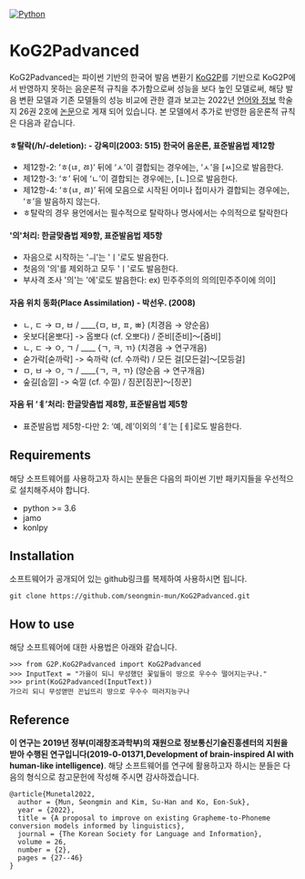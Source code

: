[![Python](https://img.shields.io/badge/Python-Used-blue.svg)](https://shields.io/#/)

# KoG2Padvanced

KoG2Padvanced는 파이썬 기반의 한국어 발음 변환기 [KoG2P](https://github.com/scarletcho/KoG2P)를 기반으로 KoG2P에서 반영하지 못하는 음운론적 규칙을 추가함으로써 성능을 보다 높인 모델로써, 해당 발음 변환 모델과 기존 모델들의 성능 비교에 관한 결과 보고는 2022년 [언어와 정보](https://www.kci.go.kr/kciportal/po/search/poCitaView.kci?sereId=000467) 학술지 26권 2호에 [논문](https://www.kci.go.kr/kciportal/ci/sereArticleSearch/ciSereArtiView.kci?sereArticleSearchBean.artiId=ART002922160)으로 게재 되어 있습니다. 본 모델에서 추가로 반영한 음운론적 규칙은 다음과 같습니다.

#### ㅎ탈락(/h/-deletion): - 강옥미(2003: 515) 한국어 음운론, 표준발음법 제12항 
- 제12항-2: ‘ㅎ(ㄶ, ㅀ)’ 뒤에 ‘ㅅ’이 결합되는 경우에는, ‘ㅅ’을 [ㅆ]으로 발음한다.
- 제12항-3: ‘ㅎ’ 뒤에 ‘ㄴ’이 결합되는 경우에는, [ㄴ]으로 발음한다.
- 제12항-4: ‘ㅎ(ㄶ, ㅀ)’ 뒤에 모음으로 시작된 어미나 접미사가 결합되는 경우에는, ‘ㅎ’을 발음하지 않는다.
- ㅎ탈락의 경우 용언에서는 필수적으로 탈락하나 명사에서는 수의적으로 탈락한다 

#### '의'처리: 한글맞춤법 제9항, 표준발음법 제5항 
- 자음으로 시작하는 'ㅢ'는 'ㅣ'로도 발음한다.
- 첫음의 '의'를 제외하고 모두 'ㅣ'로도 발음한다.
- 부사격 조사 '의'는 '에'로도 발음한다: ex) 민주주의의 의의[민주주이에 의이]

#### 자음 위치 동화(Place Assimilation) - 박선우. (2008)
- ㄴ, ㄷ → ㅁ, ㅂ / ____{ㅁ, ㅂ, ㅍ, ㅃ} (치경음 → 양순음)
- 옷보다[옫뽀다] -> 옵뽀다 (cf. 오뽀다) / 준비[준비]～[줌비]
- ㄴ, ㄷ → ㅇ, ㄱ / ____ {ㄱ, ㅋ, ㄲ} (치경음 → 연구개음)
- 숟가락[숟까락] -> 숙까락 (cf. 수까락) / 모든 걸[모든걸]～[모등걸]
- ㅁ, ㅂ → ㅇ, ㄱ / ____{ㄱ, ㅋ, ㄲ} (양순음 → 연구개음)
- 숲길[숩낄] -> 숙낄 (cf. 수낄) / 짐꾼[짐꾼]～[징꾼]

#### 자음 뒤 ‘ㅖ’처리: 한글맞춤법 제8항, 표준발음법 제5항
- 표준발음법 제5항-다만 2: ‘예, 례’이외의 ‘ㅖ’는 [ㅔ]로도 발음한다. 


## Requirements
해당 소프트웨어를 사용하고자 하시는 분들은 다음의 파이썬 기반 패키지들을 우선적으로 설치해주셔야 합니다.

* python >= 3.6
* jamo
* konlpy


## Installation
소프트웨어가 공개되어 있는 github링크를 복제하여 사용하시면 됩니다.

```
git clone https://github.com/seongmin-mun/KoG2Padvanced.git
```


## How to use
해당 소프트웨어에 대한 사용법은 아래와 같습니다.

```
>>> from G2P.KoG2Padvanced import KoG2Padvanced
>>> InputText = "가을이 되니 무성했던 꽃잎들이 땅으로 우수수 떨어지는구나."
>>> print(KoG2Padvanced(InputText))
가으리 되니 무성앧떤 꼰닙뜨리 땅으로 우수수 떠러지능구나
```


## Reference
<strong>이 연구는 2019년 정부(미래창조과학부)의 재원으로 정보통신기술진흥센터의 지원을 받아 수행된 연구입니다(2019-0-01371,Development of brain-inspired AI with human-like intelligence)</strong>. 해당 소프트웨어를 연구에 활용하고자 하시는 분들은 다음의 형식으로 참고문헌에 작성해 주시면 감사하겠습니다.
```
@article{Munetal2022,
  author = {Mun, Seongmin and Kim, Su-Han and Ko, Eon-Suk},
  year = {2022},
  title = {A proposal to improve on existing Grapheme-to-Phoneme conversion models informed by linguistics},
  journal = {The Korean Society for Language and Information},
  volume = 26,
  number = {2},
  pages = {27--46}
}
```
